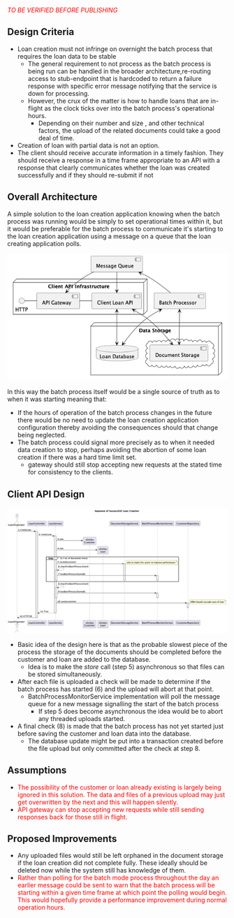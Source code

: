 <span style="color:red;">_TO BE VERIFIED BEFORE PUBLISHING_</span>

## Design Criteria

- Loan creation must not infringe on overnight the batch process that requires the loan data to be stable
  - The general requirement to not process as the batch process is being run can be handled in the broader
    architecture,re-routing access to stub-endpoint that is hardcoded to return a failure response with
    specific error message notifying that the service is down for processing.
  - However, the crux of the matter is how to handle loans that are in-flight as the clock ticks over into
    the batch process's operational hours.
    - Depending on their number and size , and other technical factors, the upload of the related
      documents could take a good deal of time.
- Creation of loan with partial data is not an option.
- The client should receive accurate information in a timely fashion. They should receive a response in a
  time frame appropriate to an API with a response that clearly communicates whether the loan was
  created successfully and if they should re-submit if not

## Overall Architecture

A simple solution to the loan creation application knowing when the batch process was running would be simply
to set operational times within it, but it would be preferable for the batch process to communicate it's
starting to the loan creation application using a message on a queue that the loan creating application polls.

![ Component Diagram](./OverallArchitecture.png "Architecture")

In this way the batch process itself would be a single source of truth as to when it was starting meaning
that:

- If the hours of operation of the batch process changes in the future there would be no need to
  update the loan creation application configuration thereby avoiding the consequences should that change
  being neglected.
- The batch process could signal more precisely as to when it needed data creation to stop, perhaps
  avoiding the abortion of some loan creation if there was a hard time limit set.
  - gateway should still stop accepting new requests at the stated time for consistency to the clients.

## Client API Design

![ Sequence Diagram](./SuccessfullLoanCreation.png "Sequence")

- Basic idea of the design here is that as the probable slowest piece of the process the storage of the
  documents should be completed before the customer and loan are added to the database.
  - Idea is to make the _store_ call (step 5) asynchronous so that files can be stored simultaneously.
- After each file is uploaded a check will be made to determine if the batch process has started (6) and the
  upload will abort at that point.
  - BatchProcessMonitorService implementation will poll the message queue for a new message signalling the
    start of the batch process
    - If step 5 does become asynchronous the idea would be to abort any threaded uploads started.
- A final check (8) is made that the batch process has not yet started just before saving the customer and
  loan data into the database.
  - The database update might be put into a transaction created before the file upload but only committed
    after the check at step 8.

## Assumptions

- <span style="color:red;">The possibility of the customer or loan already existing is largely being ignored
  in this solution. The
  data and files of a previous upload may just get overwritten by the next and this will happen silently.
  </span>
- <span style="color:red;">API gateway can stop accepting new requests while still sending responses back
  for those still in flight.</span>

## Proposed Improvements

- Any uploaded files would still be left orphaned in the document storage if the loan creation did not
  complete fully. These ideally should be deleted now while the system still has knowledge of them.
- <span style="color:red;">Rather than polling for the batch mode process throughout the day an earlier
  message could be sent to warn that the batch process will be starting within a given time frame at which
  point the polling would begin. This would hopefully provide a performance improvement during normal
  operation hours.</span>
